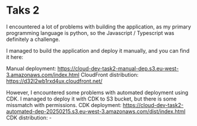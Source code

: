 # Taks 2 

I encountered a lot of problems with building the application, as my primary programming language is python, so the Javascript / Typescript was definitely a challenge.

I managed to build the application and deploy it manually, and you can find it here:

Manual deployment: https://cloud-dev-task2-manual-dep.s3.eu-west-3.amazonaws.com/index.html
CloudFront distribution:  https://d32l2wb1rxd4ux.cloudfront.net/

However, I encountered some problems with automated deployment using CDK. I managed to deploy it with CDK to S3 bucket, but there is some missmatch with permissions.
CDK deployment: https://cloud-dev-task2-automated-dep-20250215.s3.eu-west-3.amazonaws.com/dist/index.html
CDK distribution: -
